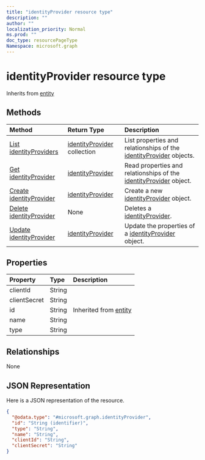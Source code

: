 ```yaml
---
title: "identityProvider resource type"
description: ""
author: ""
localization_priority: Normal
ms.prod: ""
doc_type: resourcePageType
Namespace: microsoft.graph
---
```



# identityProvider resource type




Inherits from [entity](../resources/entity.md)

## Methods
|Method|Return Type|Description|
|:---|:---|:---|
|[List identityProviders](../api/identityprovider-list.md)|[identityProvider](../resources/identityProvider.md) collection|List properties and relationships of the [identityProvider](../resources/identityprovider.md) objects.|
|[Get identityProvider](../api/identityprovider-get.md)|[identityProvider](../resources/identityProvider.md)|Read properties and relationships of the [identityProvider](../resources/identityprovider.md) object.|
|[Create identityProvider](../api/identityprovider-post-identityproviders.md)|[identityProvider](../resources/identityProvider.md)|Create a new [identityProvider](../resources/identityprovider.md) object.|
|[Delete identityProvider](../api/identityprovider-delete.md)|None|Deletes a [identityProvider](../resources/identityprovider.md).|
|[Update identityProvider](../api/identityprovider-update.md)|[identityProvider](../resources/identityProvider.md)|Update the properties of a [identityProvider](../resources/identityprovider.md) object.|

## Properties
|Property|Type|Description|
|:---|:---|:---|
|clientId|String||
|clientSecret|String||
|id|String| Inherited from [entity](../resources/entity.md)|
|name|String||
|type|String||

## Relationships
None

## JSON Representation
Here is a JSON representation of the resource.
<!-- {
  "blockType": "resource",
  "keyProperty": "id",
  "@odata.type": "microsoft.graph.identityProvider",
  "baseType": "microsoft.graph.entity",
  "openType": false
}
-->
``` json
{
  "@odata.type": "#microsoft.graph.identityProvider",
  "id": "String (identifier)",
  "type": "String",
  "name": "String",
  "clientId": "String",
  "clientSecret": "String"
}
```

